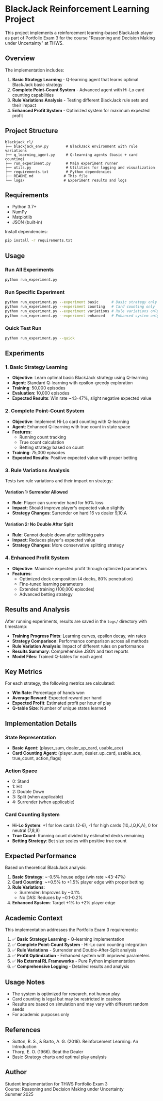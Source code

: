 # BlackJack Reinforcement Learning Project

This project implements a reinforcement learning-based BlackJack player as part of Portfolio Exam 3 for the course "Reasoning and Decision Making under Uncertainty" at THWS.

## Overview

The implementation includes:

1. **Basic Strategy Learning** - Q-learning agent that learns optimal BlackJack basic strategy
2. **Complete Point-Count System** - Advanced agent with Hi-Lo card counting capabilities  
3. **Rule Variations Analysis** - Testing different BlackJack rule sets and their impact
4. **Enhanced Profit System** - Optimized system for maximum expected profit

## Project Structure

```
blackjack_rl/
├── blackjack_env.py        # BlackJack environment with rule variations
├── q_learning_agent.py     # Q-learning agents (basic + card counting)
├── run_experiment.py       # Main experiment runner
├── utils.py                # Utilities for logging and visualization
├── requirements.txt        # Python dependencies
├── README.md              # This file
└── logs/                  # Experiment results and logs
```

## Requirements

- Python 3.7+
- NumPy
- Matplotlib
- JSON (built-in)

Install dependencies:
```bash
pip install -r requirements.txt
```

## Usage

### Run All Experiments
```bash
python run_experiment.py
```

### Run Specific Experiment
```bash
python run_experiment.py --experiment basic      # Basic strategy only
python run_experiment.py --experiment counting   # Card counting only
python run_experiment.py --experiment variations # Rule variations only
python run_experiment.py --experiment enhanced   # Enhanced system only
```

### Quick Test Run
```bash
python run_experiment.py --quick
```

## Experiments

### 1. Basic Strategy Learning
- **Objective**: Learn optimal basic BlackJack strategy using Q-learning
- **Agent**: Standard Q-learning with epsilon-greedy exploration
- **Training**: 50,000 episodes
- **Evaluation**: 10,000 episodes
- **Expected Results**: Win rate ~43-47%, slight negative expected value

### 2. Complete Point-Count System
- **Objective**: Implement Hi-Lo card counting with Q-learning
- **Agent**: Enhanced Q-learning with true count in state space
- **Features**: 
  - Running count tracking
  - True count calculation
  - Betting strategy based on count
- **Training**: 75,000 episodes
- **Expected Results**: Positive expected value with proper betting

### 3. Rule Variations Analysis
Tests two rule variations and their impact on strategy:

#### Variation 1: Surrender Allowed
- **Rule**: Player can surrender hand for 50% loss
- **Impact**: Should improve player's expected value slightly
- **Strategy Changes**: Surrender on hard 16 vs dealer 9,10,A

#### Variation 2: No Double After Split
- **Rule**: Cannot double down after splitting pairs
- **Impact**: Reduces player's expected value
- **Strategy Changes**: More conservative splitting strategy

### 4. Enhanced Profit System
- **Objective**: Maximize expected profit through optimized parameters
- **Features**:
  - Optimized deck composition (4 decks, 80% penetration)
  - Fine-tuned learning parameters
  - Extended training (100,000 episodes)
  - Advanced betting strategy

## Results and Analysis

After running experiments, results are saved in the `logs/` directory with timestamp:

- **Training Progress Plots**: Learning curves, epsilon decay, win rates
- **Strategy Comparison**: Performance comparison across all methods
- **Rule Variation Analysis**: Impact of different rules on performance
- **Results Summary**: Comprehensive JSON and text reports
- **Model Files**: Trained Q-tables for each agent

## Key Metrics

For each strategy, the following metrics are calculated:

- **Win Rate**: Percentage of hands won
- **Average Reward**: Expected reward per hand
- **Expected Profit**: Estimated profit per hour of play
- **Q-table Size**: Number of unique states learned

## Implementation Details

### State Representation
- **Basic Agent**: (player_sum, dealer_up_card, usable_ace)
- **Card Counting Agent**: (player_sum, dealer_up_card, usable_ace, true_count, action_flags)

### Action Space
- 0: Stand
- 1: Hit  
- 2: Double Down
- 3: Split (when applicable)
- 4: Surrender (when applicable)

### Card Counting System
- **Hi-Lo System**: +1 for low cards (2-6), -1 for high cards (10,J,Q,K,A), 0 for neutral (7,8,9)
- **True Count**: Running count divided by estimated decks remaining
- **Betting Strategy**: Bet size scales with positive true count

## Expected Performance

Based on theoretical BlackJack analysis:

1. **Basic Strategy**: ~-0.5% house edge (win rate ~43-47%)
2. **Card Counting**: ~+0.5% to +1.5% player edge with proper betting
3. **Rule Variations**: 
   - Surrender: Improves by ~0.1%
   - No DAS: Reduces by ~0.1-0.2%
4. **Enhanced System**: Target +1% to +2% player edge

## Academic Context

This implementation addresses the Portfolio Exam 3 requirements:

1. ✅ **Basic Strategy Learning** - Q-learning implementation
2. ✅ **Complete Point-Count System** - Hi-Lo card counting integration
3. ✅ **Rule Variations** - Surrender and Double-After-Split analysis
4. ✅ **Profit Optimization** - Enhanced system with improved parameters
5. ✅ **No External RL Frameworks** - Pure Python implementation
6. ✅ **Comprehensive Logging** - Detailed results and analysis

## Usage Notes

- The system is optimized for research, not human play
- Card counting is legal but may be restricted in casinos
- Results are based on simulation and may vary with different random seeds
- For academic purposes only

## References

- Sutton, R. S., & Barto, A. G. (2018). Reinforcement Learning: An Introduction
- Thorp, E. O. (1966). Beat the Dealer
- Basic Strategy charts and optimal play analysis

## Author

Student Implementation for THWS Portfolio Exam 3  
Course: Reasoning and Decision Making under Uncertainty  
Summer 2025